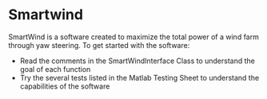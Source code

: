 # Smartwind
SmartWind is a software created to maximize the total power of a wind farm through yaw steering. 
To get started with the software:
- Read the comments in the SmartWindInterface Class to understand the goal of each function 
- Try the several tests listed in the Matlab Testing Sheet to understand the capabilities of the software
